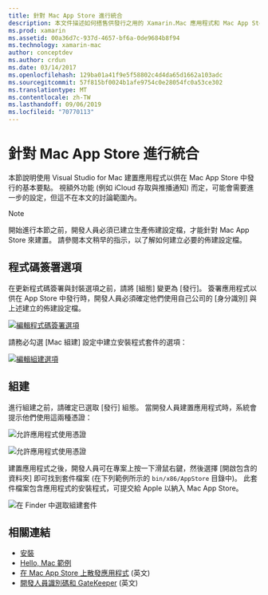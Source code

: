 ```yaml
---
title: 針對 Mac App Store 進行統合
description: 本文件描述如何搭售供發行之用的 Xamarin.Mac 應用程式和 Mac App Store。 並討論程式碼簽署選項及建置。
ms.prod: xamarin
ms.assetid: 00a36d7c-937d-4657-bf6a-0de9684b8f94
ms.technology: xamarin-mac
author: conceptdev
ms.author: crdun
ms.date: 03/14/2017
ms.openlocfilehash: 129ba01a41f9e5f58802c4d4da65d1662a103adc
ms.sourcegitcommit: 57f815bf0024b1afe9754c0e28054fc0a53ce302
ms.translationtype: MT
ms.contentlocale: zh-TW
ms.lasthandoff: 09/06/2019
ms.locfileid: "70770113"
---
```

# <a name="bundling-for-the-mac-app-store"></a>針對 Mac App Store 進行統合

本節說明使用 Visual Studio for Mac 建置應用程式以供在 Mac App Store 中發行的基本要點。 視額外功能 (例如 iCloud 存取與推播通知) 而定，可能會需要進一步的設定，但這不在本文的討論範圍內。

> [!NOTE]
> 開始進行本節之前，開發人員必須已建立生產佈建設定檔，才能針對 Mac App Store 來建置。 請參閱本文稍早的指示，以了解如何建立必要的佈建設定檔。

## <a name="code-signing-options"></a>程式碼簽署選項

在更新程式碼簽署與封裝選項之前，請將 [組態] 變更為 [發行]。 簽署應用程式以供在 App Store 中發行時，開發人員必須確定他們使用自己公司的 [身分識別] 與上述建立的佈建設定檔。

 [![編輯程式碼簽署選項](bundling-images/config02.png "編輯程式碼簽署選項")](bundling-images/config02-large.png#lightbox)

請務必勾選 [Mac 組建] 設定中建立安裝程式套件的選項：

[![編輯組建選項](bundling-images/config03.png "編輯組建選項")](bundling-images/config03-large.png#lightbox)

## <a name="build"></a>組建

進行組建之前，請確定已選取 [發行] 組態。 當開發人員建置應用程式時，系統會提示他們使用這兩種憑證：

 ![允許應用程式使用憑證](bundling-images/image62.png "允許應用程式使用憑證")

 ![允許應用程式使用憑證](bundling-images/image63.png "允許應用程式使用憑證")

建置應用程式之後，開發人員可在專案上按一下滑鼠右鍵，然後選擇 [開啟包含的資料夾] 即可找到套件檔案 (在下列範例所示的 `bin/x86/AppStore` 目錄中)。  此套件檔案包含應用程式的安裝程式，可提交給 Apple 以納入 Mac App Store。

 ![在 Finder 中選取組建套件](bundling-images/image64.png "在 Finder 中選取組建套件")

## <a name="related-links"></a>相關連結

- [安裝](/visualstudio/mac/installation/)
- [Hello, Mac 範例](~/mac/get-started/hello-mac.md)
- [在 Mac App Store 上散發應用程式](https://developer.apple.com/devcenter/mac/checklist/) \(英文\)
- [開發人員識別碼和 GateKeeper](https://developer.apple.com/resources/developer-id/) \(英文\)
